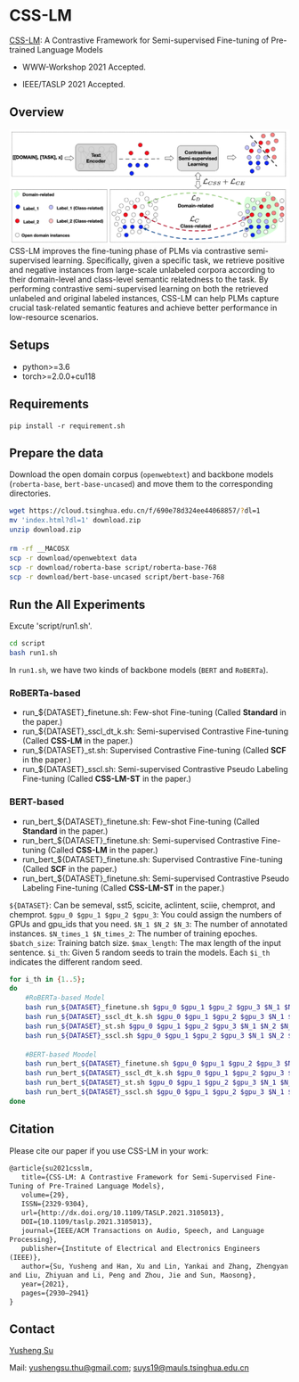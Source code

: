 # CSS-LM
[CSS-LM](https://arxiv.org/abs/2102.03752): A Contrastive Framework for Semi-supervised Fine-tuning of Pre-trained Language Models

- WWW-Workshop 2021 Accepted.

- IEEE/TASLP 2021 Accepted.

## Overview

![CSS-LM](https://github.com/thunlp/CSS-LM/blob/main/CSS-LM.jpg)
CSS-LM improves the fine-tuning phase of PLMs via contrastive semi-supervised learning. Specifically, given a specific task, we retrieve positive and negative instances from large-scale unlabeled corpora according to their domain-level and class-level semantic relatedness to the task. By performing contrastive semi-supervised learning on both the retrieved unlabeled and original labeled instances, CSS-LM can help PLMs capture crucial task-related semantic features and achieve better performance in low-resource scenarios.

## Setups
- python>=3.6
- torch>=2.0.0+cu118


## Requirements 
```
pip install -r requirement.sh
```

<!--
```
git clone git@github.com:NVIDIA/apex.git
cd apex
pip install -v --disable-pip-version-check --no-cache-dir ./
```
-->






## Prepare the data
Download the open domain corpus (`openwebtext`) and backbone models (`roberta-base`, `bert-base-uncased`) and move them to the corresponding directories.
```bash
wget https://cloud.tsinghua.edu.cn/f/690e78d324ee44068857/?dl=1
mv 'index.html?dl=1' download.zip
unzip download.zip

rm -rf __MACOSX
scp -r download/openwebtext data
scp -r download/roberta-base script/roberta-base-768
scp -r download/bert-base-uncased script/bert-base-768
```
<!-- scp -r download/opendomain_finetune_noword_10000 data-->

## Run the All Experiments
Excute 'script/run1.sh'.
```bash
cd script
bash run1.sh
```

In `run1.sh`, we have two kinds of backbone models (`BERT` and `RoBERTa`). 
### RoBERTa-based 
- run_${DATASET}_finetune.sh: Few-shot Fine-tuning (Called <b>Standard</b> in the paper.)
- run_${DATASET}_sscl_dt_k.sh: Semi-supervised Contrastive Fine-tuning (Called <b>CSS-LM</b> in the paper.)
- run_${DATASET}_st.sh: Supervised Contrastive Fine-tuning (Called <b>SCF</b> in the paper.) 
- run_${DATASET}_sscl.sh: Semi-supervised Contrastive Pseudo Labeling Fine-tuning (Called <b>CSS-LM-ST</b> in the paper.)

### BERT-based 
- run_bert_${DATASET}_finetune.sh: Few-shot Fine-tuning (Called <b>Standard</b> in the paper.)
- run_bert_${DATASET}_finetune.sh: Semi-supervised Contrastive Fine-tuning (Called <b>CSS-LM</b> in the paper.)
- run_bert_${DATASET}_finetune.sh: Supervised Contrastive Fine-tuning (Called <b>SCF</b> in the paper.)
- run_bert_${DATASET}_finetune.sh: Semi-supervised Contrastive Pseudo Labeling Fine-tuning (Called <b>CSS-LM-ST</b> in the paper.)

`${DATASET}`: Can be semeval, sst5, scicite, aclintent, sciie, chemprot, and chemprot.
`$gpu_0 $gpu_1 $gpu_2 $gpu_3`: You could assign the numbers of GPUs and gpu_ids that you need.
`$N_1 $N_2 $N_3`: The number of annotated instances.
`$N_times_1 $N_times_2`: The number of training epoches.
`$batch_size`: Training batch size.
`$max_length`: The max length of the input sentence.
`$i_th`: Given 5 random seeds to train the models. Each `$i_th` indicates the different random seed.

```bash
for i_th in {1..5};
do
    #RoBERTa-based Model
    bash run_${DATASET}_finetune.sh $gpu_0 $gpu_1 $gpu_2 $gpu_3 $N_1 $N_2 $N_3 $N_times_1 $N_times_2 $batch_size $max_length $i_th
    bash run_${DATASET}_sscl_dt_k.sh $gpu_0 $gpu_1 $gpu_2 $gpu_3 $N_1 $N_2 $N_3 $N_times_1 $N_times_2 $batch_size $max_length $i_th
    bash run_${DATASET}_st.sh $gpu_0 $gpu_1 $gpu_2 $gpu_3 $N_1 $N_2 $N_3 $N_times_1 $N_times_2 $batch_size $max_length $i_th
    bash run_${DATASET}_sscl.sh $gpu_0 $gpu_1 $gpu_2 $gpu_3 $N_1 $N_2 $N_3 $N_times_1 $N_times_2 $batch_size $max_length $i_th

    #BERT-based Moodel
    bash run_bert_${DATASET}_finetune.sh $gpu_0 $gpu_1 $gpu_2 $gpu_3 $N_1 $N_2 $N_3 $N_times_1 $N_times_2 $batch_size $max_length $i_th
    bash run_bert_${DATASET}_sscl_dt_k.sh $gpu_0 $gpu_1 $gpu_2 $gpu_3 $N_1 $N_2 $N_3 $N_times_1 $N_times_2 $batch_size $max_length $i_th
    bash run_bert_${DATASET}_st.sh $gpu_0 $gpu_1 $gpu_2 $gpu_3 $N_1 $N_2 $N_3 $N_times_1 $N_times_2 $batch_size $max_length $i_th
    bash run_bert_${DATASET}_sscl.sh $gpu_0 $gpu_1 $gpu_2 $gpu_3 $N_1 $N_2 $N_3 $N_times_1 $N_times_2 $batch_size $max_length $i_th
done
```


<!--
## Run CSS-LM

By executing run1.sh, the code will automatically create folders for the corresponding datasets to save the checkpoints.
```
cd script
bash run1.sh
```
(You can refer to run1.sh for more details.)
-->



## Citation

Please cite our paper if you use CSS-LM in your work:
```
@article{su2021csslm,
   title={CSS-LM: A Contrastive Framework for Semi-Supervised Fine-Tuning of Pre-Trained Language Models},
   volume={29},
   ISSN={2329-9304},
   url={http://dx.doi.org/10.1109/TASLP.2021.3105013},
   DOI={10.1109/taslp.2021.3105013},
   journal={IEEE/ACM Transactions on Audio, Speech, and Language Processing},
   publisher={Institute of Electrical and Electronics Engineers (IEEE)},
   author={Su, Yusheng and Han, Xu and Lin, Yankai and Zhang, Zhengyan and Liu, Zhiyuan and Li, Peng and Zhou, Jie and Sun, Maosong},
   year={2021},
   pages={2930–2941}
}
```


## Contact
[Yusheng Su](https://yushengsu-thu.github.io/)

Mail: yushengsu.thu@gmail.com; suys19@mauls.tsinghua.edu.cn




